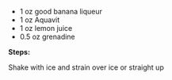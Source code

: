 - 1 oz good banana liqueur
- 1 oz Aquavit
- 1 oz lemon juice
- 0.5 oz grenadine

**Steps:**

Shake with ice and strain over ice or straight up